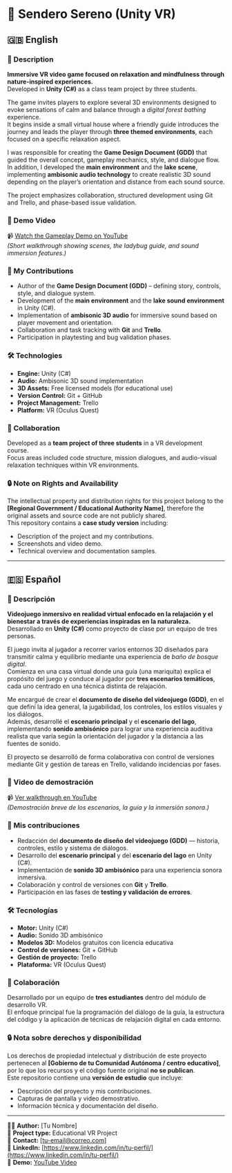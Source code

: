 # 🌲 Sendero Sereno (Unity VR)

## 🇬🇧 English

### 🧾 Description
**Immersive VR video game focused on relaxation and mindfulness through nature-inspired experiences.**  
Developed in **Unity (C#)** as a class team project by three students.  

The game invites players to explore several 3D environments designed to evoke sensations of calm and balance through a *digital forest bathing* experience.  
It begins inside a small virtual house where a friendly guide introduces the journey and leads the player through **three themed environments**, each focused on a specific relaxation aspect.

I was responsible for creating the **Game Design Document (GDD)** that guided the overall concept, gameplay mechanics, style, and dialogue flow.  
In addition, I developed the **main environment** and the **lake scene**, implementing **ambisonic audio technology** to create realistic 3D sound depending on the player’s orientation and distance from each sound source.

The project emphasizes collaboration, structured development using Git and Trello, and phase-based issue validation.

### 🎥 Demo Video
📹 [Watch the Gameplay Demo on YouTube](https://youtube.com/your-demo-link)  
*(Short walkthrough showing scenes, the ladybug guide, and sound immersion features.)*

### 🧩 My Contributions
- Author of the **Game Design Document (GDD)** – defining story, controls, style, and dialogue system.  
- Development of the **main environment** and the **lake sound environment** in Unity (C#).  
- Implementation of **ambisonic 3D audio** for immersive sound based on player movement and orientation.  
- Collaboration and task tracking with **Git** and **Trello**.  
- Participation in playtesting and bug validation phases.

### 🛠️ Technologies
- **Engine:** Unity (C#)  
- **Audio:** Ambisonic 3D sound implementation  
- **3D Assets:** Free licensed models (for educational use)  
- **Version Control:** Git + GitHub  
- **Project Management:** Trello  
- **Platform:** VR (Oculus Quest)

### 👥 Collaboration
Developed as a **team project of three students** in a VR development course.  
Focus areas included code structure, mission dialogues, and audio-visual relaxation techniques within VR environments.

### 🔒 Note on Rights and Availability
The intellectual property and distribution rights for this project belong to the **[Regional Government / Educational Authority Name]**, therefore the original assets and source code are not publicly shared.  
This repository contains a **case study version** including:
- Description of the project and my contributions.  
- Screenshots and video demo.  
- Technical overview and documentation samples.

---

## 🇪🇸 Español

### 🧾 Descripción
**Videojuego inmersivo en realidad virtual enfocado en la relajación y el bienestar a través de experiencias inspiradas en la naturaleza.**  
Desarrollado en **Unity (C#)** como proyecto de clase por un equipo de tres personas.

El juego invita al jugador a recorrer varios entornos 3D diseñados para transmitir calma y equilibrio mediante una experiencia de *baño de bosque digital*.  
Comienza en una casa virtual donde una guía (una mariquita) explica el propósito del juego y conduce al jugador por **tres escenarios temáticos**, cada uno centrado en una técnica distinta de relajación.

Me encargué de crear el **documento de diseño del videojuego (GDD)**, en el que definí la idea general, la jugabilidad, los controles, los estilos visuales y los diálogos.  
Además, desarrollé el **escenario principal** y el **escenario del lago**, implementando **sonido ambisónico** para lograr una experiencia auditiva realista que varía según la orientación del jugador y la distancia a las fuentes de sonido.

El proyecto se desarrolló de forma colaborativa con control de versiones mediante Git y gestión de tareas en Trello, validando incidencias por fases.

### 🎥 Video de demostración
📹 [Ver walkthrough en YouTube](https://youtube.com/your-demo-link)  
*(Demostración breve de los escenarios, la guía y la inmersión sonora.)*

### 🧩 Mis contribuciones
- Redacción del **documento de diseño del videojuego (GDD)** — historia, controles, estilo y sistema de diálogos.  
- Desarrollo del **escenario principal** y del **escenario del lago** en Unity (C#).  
- Implementación de **sonido 3D ambisónico** para una experiencia sonora inmersiva.  
- Colaboración y control de versiones con **Git** y **Trello**.  
- Participación en las fases de **testing y validación de errores**.

### 🛠️ Tecnologías
- **Motor:** Unity (C#)  
- **Audio:** Sonido 3D ambisónico  
- **Modelos 3D:** Modelos gratuitos con licencia educativa  
- **Control de versiones:** Git + GitHub  
- **Gestión de proyecto:** Trello  
- **Plataforma:** VR (Oculus Quest)

### 👥 Colaboración
Desarrollado por un equipo de **tres estudiantes** dentro del módulo de desarrollo VR.  
El enfoque principal fue la programación del diálogo de la guía, la estructura del código y la aplicación de técnicas de relajación digital en cada entorno.

### 🔒 Nota sobre derechos y disponibilidad
Los derechos de propiedad intelectual y distribución de este proyecto pertenecen al **[Gobierno de tu Comunidad Autónoma / centro educativo]**, por lo que los recursos y el código fuente original **no se publican**.  
Este repositorio contiene una **versión de estudio** que incluye:
- Descripción del proyecto y mis contribuciones.  
- Capturas de pantalla y video demostrativo.  
- Información técnica y documentación del diseño.

---

👩‍💻 **Author:** [Tu Nombre]  
🏫 **Project type:** Educational VR Project  
📧 **Contact:** [tu-email@correo.com]  
🔗 **LinkedIn:** [https://www.linkedin.com/in/tu-perfil/](https://www.linkedin.com/in/tu-perfil/)  
🎥 **Demo:** [YouTube Video](https://youtube.com/your-demo-link)
